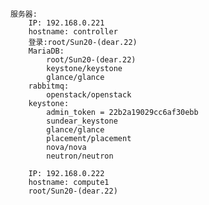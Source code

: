 	服务器:
		IP: 192.168.0.221
		hostname: controller
		登录:root/Sun20-(dear.22)
		MariaDB:
			root/Sun20-(dear.22)
			keystone/keystone
			glance/glance
		rabbitmq:
			openstack/openstack
		keystone:
			admin_token = 22b2a19029cc6af30ebb
			sundear_keystone
			glance/glance
			placement/placement
			nova/nova
			neutron/neutron
		
		IP: 192.168.0.222
		hostname: compute1
		root/Sun20-(dear.22)

